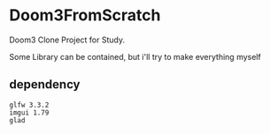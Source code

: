 # Doom3FromScratch
Doom3 Clone Project for Study.

Some Library can be contained, but i'll try to make everything myself

## dependency

```
glfw 3.3.2
imgui 1.79
glad
```
